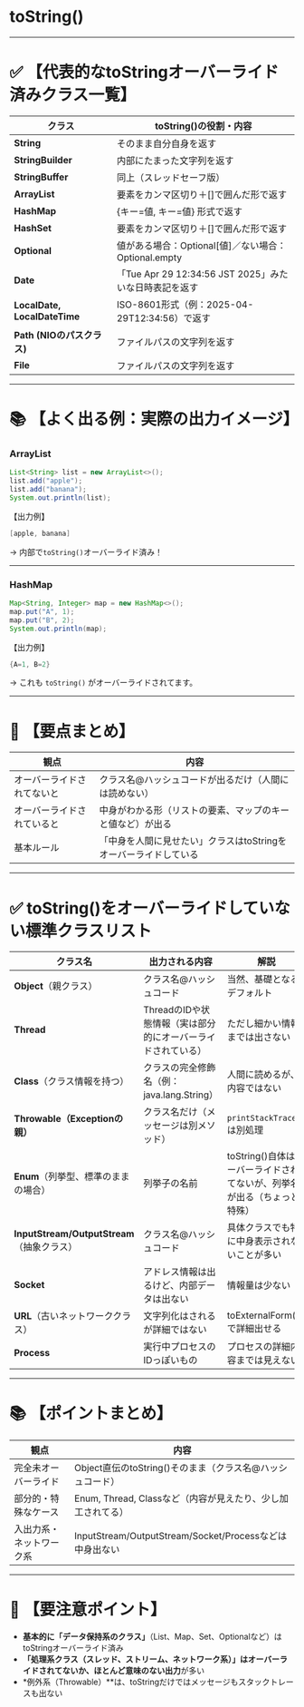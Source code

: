 # toString()

---

# ✅ 【代表的なtoStringオーバーライド済みクラス一覧】

| クラス | toString()の役割・内容 |
| --- | --- |
| **String** | そのまま自分自身を返す |
| **StringBuilder** | 内部にたまった文字列を返す |
| **StringBuffer** | 同上（スレッドセーフ版） |
| **ArrayList** | 要素をカンマ区切り＋[]で囲んだ形で返す |
| **HashMap** | {キー=値, キー=値} 形式で返す |
| **HashSet** | 要素をカンマ区切り＋[]で囲んだ形で返す |
| **Optional** | 値がある場合：Optional[値]／ない場合：Optional.empty |
| **Date** | 「Tue Apr 29 12:34:56 JST 2025」みたいな日時表記を返す |
| **LocalDate, LocalDateTime** | ISO-8601形式（例：2025-04-29T12:34:56）で返す |
| **Path (NIOのパスクラス)** | ファイルパスの文字列を返す |
| **File** | ファイルパスの文字列を返す |

---

# 📚 【よく出る例：実際の出力イメージ】

### ArrayList

```java
List<String> list = new ArrayList<>();
list.add("apple");
list.add("banana");
System.out.println(list);
```

【出力例】

```java
[apple, banana]
```

→ 内部で`toString()`オーバーライド済み！

---

### HashMap

```java
Map<String, Integer> map = new HashMap<>();
map.put("A", 1);
map.put("B", 2);
System.out.println(map);
```

【出力例】

```java
{A=1, B=2}
```

→ これも `toString()` がオーバーライドされてます。

---

# 🎯 【要点まとめ】

| 観点 | 内容 |
| --- | --- |
| オーバーライドされてないと | クラス名@ハッシュコードが出るだけ（人間には読めない） |
| オーバーライドされていると | 中身がわかる形（リストの要素、マップのキーと値など）が出る |
| 基本ルール | 「中身を人間に見せたい」クラスはtoStringをオーバーライドしている |

---

# ✅ **toString()をオーバーライドしていない標準クラスリスト**

| クラス名 | 出力される内容 | 解説 |
| --- | --- | --- |
| **Object**（親クラス） | クラス名@ハッシュコード | 当然、基礎となるデフォルト |
| **Thread** | ThreadのIDや状態情報（実は部分的にオーバーライドされている） | ただし細かい情報までは出さない |
| **Class**（クラス情報を持つ） | クラスの完全修飾名（例：java.lang.String） | 人間に読めるが、内容ではない |
| **Throwable（Exceptionの親）** | クラス名だけ（メッセージは別メソッド） | `printStackTrace()`は別処理 |
| **Enum**（列挙型、標準のままの場合） | 列挙子の名前 | toString()自体はオーバーライドされてないが、列挙名が出る（ちょっと特殊） |
| **InputStream/OutputStream**（抽象クラス） | クラス名@ハッシュコード | 具体クラスでも特に中身表示されないことが多い |
| **Socket** | アドレス情報は出るけど、内部データは出ない | 情報量は少ない |
| **URL**（古いネットワーククラス） | 文字列化はされるが詳細ではない | toExternalForm()で詳細出せる |
| **Process** | 実行中プロセスのIDっぽいもの | プロセスの詳細内容までは見えない |

---

# 📚 【ポイントまとめ】

| 観点 | 内容 |
| --- | --- |
| 完全未オーバーライド | Object直伝のtoString()そのまま（クラス名@ハッシュコード） |
| 部分的・特殊なケース | Enum, Thread, Classなど（内容が見えたり、少し加工されてる） |
| 入出力系・ネットワーク系 | InputStream/OutputStream/Socket/Processなどは中身出ない |

---

# 🎯 【要注意ポイント】

- **基本的に「データ保持系のクラス」**（List、Map、Set、Optionalなど）はtoStringオーバーライド済み
- **「処理系クラス（スレッド、ストリーム、ネットワーク系）」はオーバーライドされてないか、ほとんど意味のない出力**が多い
- *例外系（Throwable）**は、toStringだけではメッセージもスタックトレースも出ない